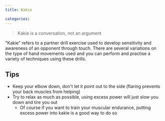 ```yaml
---
title: Kakie

categories:
---
```


> Kakie is a conversation, not an argument

"Kakie" refers to a partner drill exercise used to develop sensitivity and awareness of an opponent through touch. There are several variations on the type of hand movements used and you can perform and practise a variety of techniques using these drills.

## Tips

- Keep your elbow down, don't let it point out to the side (flaring prevents your back muscles from helping)
- Try to relax as much as possible, using excess power will just slow you down and tire you out
  - Of course if you want to train your muscular endurance, putting excess power into kakie is a good way to do so
